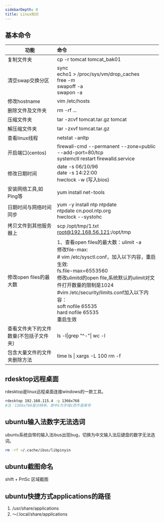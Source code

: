 ```yaml
---
sidebarDepth: 0
title: Linux知识
---
```


## 基本命令
| 功能      | 命令     |
| ------------- |:-------------|
| 复制文件夹  | cp -r tomcat tomcat_bak01 |
| 清空swap交换分区 | sync<br>echo1 > /proc/sys/vm/drop_caches<br>free -m<br>swapoff -a<br>swapon -a|
| 修改hostname | vim /etc/hosts |
| 删除文件及文件夹 | rm -rf ...|
| 压缩文件夹 | tar -zcvf tomcat.tar.gz tomcat|
| 解压缩文件夹 | tar -zxvf tomcat.tar.gz |
| 查看linux线程 | netstat -anltp |
| 开启端口(centos) | firewall-cmd --permanent --zone=public --add-port=80/tcp<br>systemctl restart firewalld.service|
| 修改日期时间| date -s 06/10/96<br>date -s 14:22:00<br>hwclock -w (写入bios) |
| 安装网络工具,如Ping等 | yum install net-tools |
| 日期时间与网络时间同步 | yum -y install ntp ntpdate<br> ntpdate cn.pool.ntp.org<br>hwclock --systohc |
| 拷贝文件到其他服务器上 | scp /opt/tmp/1.txt root@192.168.56.121:/opt/tmp|
| 修改open files的最大数 | 1、查看open files的最大数：ulimit -a<br>修改file-max:<br># vim /etc/sysctl.conf，加入以下内容，重启生效:<br>fs.file-max=6553560<br>修改ulimitd的open file,系统默认的ulimit对文件打开数量的限制是1024<br>#vim /etc/security/limits.conf加入以下内容：<br>soft nofile 65535<br>hard nofile 65535<br>重启生效|
| 查看文件夹下的文件数量(不包括子文件夹) | ls -l&#124;grep "^-"&#124; wc -l |
| 包含大量文件的文件夹删除方法 | time ls &#124; xargs -L 100 rm -f |
## rdesktop远程桌面
rdesktop是linux远程桌面连接windows的一款工具。   
```bash
rdesktop 192.168.115.4 -g 1366x768
#注：1366x768是分辨率，其中x为字母x而不是乘号
```

## ubuntu输入法数字无法选词
ubuntu系统自带的输入法ibus出现bug，切换为中文输入法后键盘的数字无法选词。   
```bash
rm -rf ~/.cache/ibus/libpinyin
```

## ubuntu截图命名
shift + PrtSc 区域截图

## ubuntu快捷方式applications的路径
1. /usr/share/applications
2. ～/.local/share/applications
